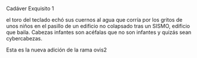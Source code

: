 Cadáver Exquisito 1


el toro del teclado 
echó sus cuernos al agua 
                         que corría
   por
         los
               gritos
 de unos niños
                               en el pasillo
 de un edificio no colapsado
 tras un SISMO,
 edificio que baila. 
                     Cabezas infantes son acéfalas
que no son infantes
y quizás sean 
                        cybercabezas.


Esta es la nueva adición de la rama ovis2





